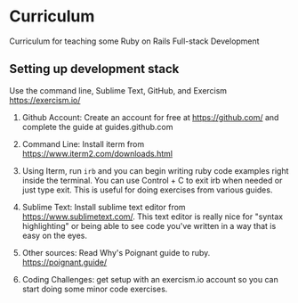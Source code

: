 # Curriculum

Curriculum for teaching some Ruby on Rails Full-stack Development

## Setting up development stack

Use the command line, Sublime Text, GitHub, and Exercism https://exercism.io/

1. Github Account: Create an account for free at https://github.com/ and complete the guide at guides.github.com

2. Command Line: Install iterm from https://www.iterm2.com/downloads.html

3. Using Iterm, run `irb` and you can begin writing ruby code examples right inside the terminal. You can use Control + C to exit irb when needed or just type exit. This is useful for doing exercises from various guides.

4. Sublime Text: Install sublime text editor from https://www.sublimetext.com/. This text editor is really nice for "syntax highlighting" or being able to see code you've written in a way that is easy on the eyes.

5. Other sources: Read Why's Poignant guide to ruby. https://poignant.guide/

6. Coding Challenges: get setup with an exercism.io account so you can start doing some minor code exercises.


